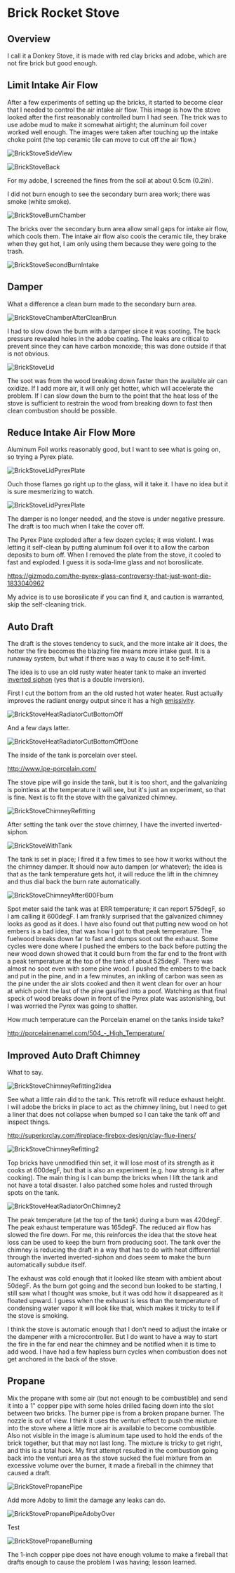 # Brick Rocket Stove

## Overview

I call it a Donkey Stove, it is made with red clay bricks and adobe, which are not fire brick but good enough.  


## Limit Intake Air Flow

After a few experiments of setting up the bricks, it started to become clear that I needed to control the air intake air flow. This image is how the stove looked after the first reasonably controlled burn I had seen. The trick was to use adobe mud to make it somewhat airtight; the aluminum foil cover worked well enough. The images were taken after touching up the intake choke point (the top ceramic tile can move to cut off the air flow.)

![BrickStoveSideView](./Images/BrickStoveSideView.jpg "BrickStoveSideView")

![BrickStoveBack](./Images/BrickStoveBack.jpg "BrickStoveBack")

For my adobe, I screened the fines from the soil at about 0.5cm (0.2in).

I did not burn enough to see the secondary burn area work; there was smoke (white smoke).

![BrickStoveBurnChamber](./Images/BrickStoveBurnChamber.jpg "BrickStoveBurnChamber")

The bricks over the secondary burn area allow small gaps for intake air flow, which cools them. The intake air flow also cools the ceramic tile, they brake when they get hot, I am only using them because they were going to the trash. 

![BrickStoveSecondBurnIntake](./Images/BrickStoveSecondBurnIntake.jpg "BrickStoveSecondBurnIntake")



## Damper

What a difference a clean burn made to the secondary burn area.

![BrickStoveChamberAfterCleanBrun](./Images/BrickStoveChamberAfterCleanBrun.jpg "BrickStoveChamberAfterCleanBrun")

I had to slow down the burn with a damper since it was sooting. The back pressure revealed holes in the adobe coating. The leaks are critical to prevent since they can have carbon monoxide; this was done outside if that is not obvious.

![BrickStoveLid](./Images/BrickStoveLid.jpg "BrickStoveLid")

The soot was from the wood breaking down faster than the available air can oxidize. If I add more air, it will only get hotter, which will accelerate the problem. If I can slow down the burn to the point that the heat loss of the stove is sufficient to restrain the wood from breaking down to fast then clean combustion should be possible.


## Reduce Intake Air Flow More
 
Aluminum Foil works reasonably good, but I want to see what is going on, so trying a Pyrex plate.

![BrickStoveLidPyrexPlate](./Images/BrickStoveLidPyrexPlate.jpg "BrickStoveLidPyrexPlate")

Ouch those flames go right up to the glass, will it take it. I have no idea but it is sure mesmerizing to watch.

![BrickStoveLidPyrexPlate](./Images/BrickStoveLidPyrexPlate.jpg "BrickStoveLidPyrexPlate")

The damper is no longer needed, and the stove is under negative pressure. The draft is too much when I take the cover off.

The Pyrex Plate exploded after a few dozen cycles; it was violent. I was letting it self-clean by putting aluminum foil over it to allow the carbon deposits to burn off. When I removed the plate from the stove, it cooled to fast and exploded. I guess it is soda-lime glass and not borosilicate.

https://gizmodo.com/the-pyrex-glass-controversy-that-just-wont-die-1833040962

My advice is to use borosilicate if you can find it, and caution is warranted, skip the self-cleaning trick.


## Auto Draft

The draft is the stoves tendency to suck, and the more intake air it does, the hotter the fire becomes the blazing fire means more intake gust. It is a runaway system, but what if there was a way to cause it to self-limit.

The idea is to use an old rusty water heater tank to make an inverted [inverted siphon] (yes that is a double inversion).

[inverted siphon]: https://en.wikipedia.org/wiki/Siphon#Inverted_siphon

First I cut the bottom from an the old rusted hot water heater. Rust actually improves the radiant energy output since it has a high [emissivity].

[emissivity]: https://en.wikipedia.org/wiki/Emissivity

![BrickStoveHeatRadiatorCutBottomOff](./Images/BrickStoveHeatRadiatorCutBottomOff.jpg "BrickStoveHeatRadiatorCutBottomOff")

And a few days latter.

![BrickStoveHeatRadiatorCutBottomOffDone](./Images/BrickStoveHeatRadiatorCutBottomOffDone.jpg "BrickStoveHeatRadiatorCutBottomOffDone")

The inside of the tank is porcelain over steel.

http://www.ipe-porcelain.com/

The stove pipe will go inside the tank, but it is too short, and the galvanizing is pointless at the temperature it will see, but it's just an experiment, so that is fine. Next is to fit the stove with the galvanized chimney.

![BrickStoveChimneyRefitting](./Images/BrickStoveChimneyRefitting.jpg "BrickStoveChimneyRefitting")

After setting the tank over the stove chimney, I have the inverted inverted-siphon.

![BrickStoveWithTank](./Images/BrickStoveWithTank.jpg "BrickStoveWithTank")

The tank is set in place; I fired it a few times to see how it works without the the chimney damper. It should now auto dampen (or whatever); the idea is that as the tank temperature gets hot, it will reduce the lift in the chimney and thus dial back the burn rate automatically.

![BrickStoveChimneyAfter600Fburn](./Images/BrickStoveChimneyAfter600Fburn.jpg "BrickStoveChimneyAfter600Fburn")

Spot meter said the tank was at ERR temperature; it can report 575degF, so I am calling it 600degF. I am frankly surprised that the galvanized chimney looks as good as it does. I have also found out that putting new wood on hot embers is a bad idea, that was how I got to that peak temperature. The fuelwood breaks down far to fast and dumps soot out the exhaust. Some cycles were done where I pushed the embers to the back before putting the new wood down showed that it could burn from the far end to the front with a peak temperature at the top of the tank of about 525degF. There was almost no soot even with some pine wood. I pushed the embers to the back and put in the pine, and in a few minutes, an inkling of carbon was seen as the pine under the air slots cooked and then it went clean for over an hour at which point the last of the pine gasified into a poof. Watching as that final speck of wood breaks down in front of the Pyrex plate was astonishing, but I was worried the Pyrex was going to shatter.

How much temperature can the Porcelain enamel on the tanks inside take?

http://porcelainenamel.com/504_-_High_Temperature/


## Improved Auto Draft Chimney

What to say.

![BrickStoveChimneyRefitting2idea](./Images/BrickStoveChimneyRefitting2idea.jpg "BrickStoveChimneyRefitting2idea")

See what a little rain did to the tank. This retrofit will reduce exhaust height. I will adobe the bricks in place to act as the chimney lining, but I need to get a liner that does not collapse when bumped so I can take the tank off and inspect things.

http://superiorclay.com/fireplace-firebox-design/clay-flue-liners/

![BrickStoveChimneyRefitting2](./Images/BrickStoveChimneyRefitting2.jpg "BrickStoveChimneyRefitting2")

Top bricks have unmodified thin set, it will lose most of its strength as it cooks at 600degF, but that is also an experiment (e.g. how strong is it after cooking). The main thing is I can bump the bricks when I lift the tank and not have a total disaster. I also patched some holes and rusted through spots on the tank.

![BrickStoveHeatRadiatorOnChimney2](./Images/BrickStoveHeatRadiatorOnChimney2.jpg "BrickStoveHeatRadiatorOnChimney2")

The peak temperature (at the top of the tank) during a burn was 420degF. The peak exhaust temperature was 165degF. The reduced air flow has slowed the fire down. For me, this reinforces the idea that the stove heat loss can be used to keep the burn from producing soot. The tank over the chimney is reducing the draft in a way that has to do with heat differential through the inverted inverted-siphon and does seem to make the burn automatically subdue itself.

The exhaust was cold enough that it looked like steam with ambient about 50degF. As the burn got going and the second bun looked to be starting, I still saw what I thought was smoke, but it was odd how it disappeared as it floated upward. I guess when the exhaust is less than the temperature of condensing water vapor it will look like that, which makes it tricky to tell if the stove is smoking.

I think the stove is automatic enough that I don't need to adjust the intake or the dampener with a microcontroller. But I do want to have a way to start the fire in the far end near the chimney and be notified when it is time to add wood. I have had a few hapless burn cycles when combustion does not get anchored in the back of the stove. 


## Propane

Mix the propane with some air (but not enough to be combustible) and send it into a 1" copper pipe with some holes drilled facing down into the slot between two bricks. The burner pipe is from a broken propane burner. The nozzle is out of view. I think it uses the venturi effect to push the mixture into the stove where a little more air is available to become combustible. Also not visible in the image is aluminum tape used to hold the ends of the brick together, but that may not last long. The mixture is tricky to get right, and this is a total hack. My first attempt resulted in the combustion going back into the venturi area as the stove sucked the fuel mixture from an excessive volume over the burner, it made a fireball in the chimney that caused a draft.

![BrickStovePropanePipe](./Images/BrickStovePropanePipe.jpg "BrickStovePropanePipe")

Add more Adoby to limit the damage any leaks can do.

![BrickStovePropanePipeAdobyOver](./Images/BrickStovePropanePipeAdobyOver.jpg "BrickStovePropanePipeAdobyOver")

Test 

![BrickStovePropaneBurning](./Images/BrickStovePropaneBurning.jpg "BrickStovePropaneBurning")

The 1-inch copper pipe does not have enough volume to make a fireball that drafts enough to cause the problem I was having; lesson learned.




